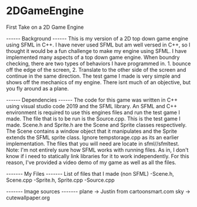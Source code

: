 # 2DGameEngine
First Take on a 2D Game Engine

------ Background ------
This is my version of a 2D top down game engine using SFML in C++. I have never used SFML but am well versed in C++, so I thought it would be a fun challenge to make my engine using SFML. I have implemented many aspects of a top down game engine. When boundry checking, there are two types of behaviors I have programmed in. 1. bounce off the edge of the screen, 2. Translate to the other side of the screen and continue in the same direction. The test game I made is very simple and shows off the mechanics of my engine. There isnt much of an objective, but you fly around as a plane.

------ Dependencies ------
The code for this game was written in C++ using visual studio code 2019 and the SFML library. An SFML and C++ environment is required to use this engines files and run the test game I made. The file that is to be run is the Source.cpp. This is the test game I made. Scene.h and Sprite.h are the Scene and Sprite classes respectively. The Scene contains a window object that it manipulates and the Sprite extends the SFML sprite class. Ignore tempstorage.cpp as its an earlier implementation. The files that you will need are locate in sfml//sfmltest.
Note: I'm not entirely sure how SFML works with running files. As in, I don't know if i need to statically link libraries for it to work independently. For this reason, I've provided a video demo of my game as well as all the files.

------- My Files -------
List of files that I made (non SFML)
-Scene.h, Scene.cpp
-Sprite.h, Sprite.cpp
-Source.cpp

------- Image sources -------
plane -> Justin from cartoonsmart.com
sky -> cutewallpaper.org
